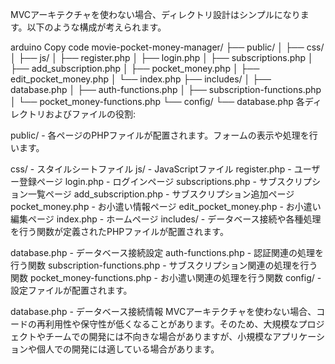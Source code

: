 MVCアーキテクチャを使わない場合、ディレクトリ設計はシンプルになります。以下のような構成が考えられます。

arduino
Copy code
movie-pocket-money-manager/
    ├── public/
    │   ├── css/
    │   ├── js/
    │   ├── register.php
    │   ├── login.php
    │   ├── subscriptions.php
    │   ├── add_subscription.php
    │   ├── pocket_money.php
    │   ├── edit_pocket_money.php
    │   └── index.php
    ├── includes/
    │   ├── database.php
    │   ├── auth-functions.php
    │   ├── subscription-functions.php
    │   └── pocket_money-functions.php
    └── config/
        └── database.php
各ディレクトリおよびファイルの役割:

public/ - 各ページのPHPファイルが配置されます。フォームの表示や処理を行います。

css/ - スタイルシートファイル
js/ - JavaScriptファイル
register.php - ユーザー登録ページ
login.php - ログインページ
subscriptions.php - サブスクリプション一覧ページ
add_subscription.php - サブスクリプション追加ページ
pocket_money.php - お小遣い情報ページ
edit_pocket_money.php - お小遣い編集ページ
index.php - ホームページ
includes/ - データベース接続や各種処理を行う関数が定義されたPHPファイルが配置されます。

database.php - データベース接続設定
auth-functions.php - 認証関連の処理を行う関数
subscription-functions.php - サブスクリプション関連の処理を行う関数
pocket_money-functions.php - お小遣い関連の処理を行う関数
config/ - 設定ファイルが配置されます。

database.php - データベース接続情報
MVCアーキテクチャを使わない場合、コードの再利用性や保守性が低くなることがあります。そのため、大規模なプロジェクトやチームでの開発には不向きな場合がありますが、小規模なアプリケーションや個人での開発には適している場合があります。